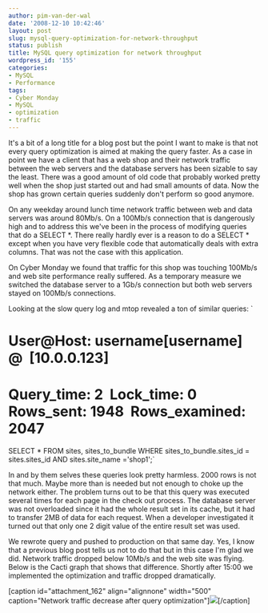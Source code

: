 ```yaml
---
author: pim-van-der-wal
date: '2008-12-10 10:42:46'
layout: post
slug: mysql-query-optimization-for-network-throughput
status: publish
title: MySQL query optimization for network throughput
wordpress_id: '155'
categories:
- MySQL
- Performance
tags:
- Cyber Monday
- MySQL
- optimization
- traffic
---
```


It's a bit of a long title for a blog post but the point I want to make is that not every query optimization is aimed at making the query faster. As a case in point we have a client that has a web shop and their network traffic between the web servers and the database servers has been sizable to say the least. There was a good amount of old code that probably worked pretty well when the shop just started out and had small amounts of data. Now the shop has grown certain queries suddenly don't perform so good anymore.

On any weekday around lunch time network traffic between web and data servers was around 80Mb/s. On a 100Mb/s connection that is dangerously high and to address this we've been in the process of modifying queries that do a SELECT *. There really hardly ever is a reason to do a SELECT * except when you have very flexible code that automatically deals with extra columns. That was not the case with this application.

On Cyber Monday we found that traffic for this shop was touching 100Mb/s and web site performance really suffered. As a temporary measure we switched the database server to a 1Gb/s connection but both web servers stayed on 100Mb/s connections.

Looking at the slow query log and mtop revealed a ton of similar queries:
`
# User@Host: username[username] @  [10.0.0.123]
# Query_time: 2  Lock_time: 0  Rows_sent: 1948  Rows_examined: 2047
SELECT * FROM sites, sites_to_bundle WHERE sites_to_bundle.sites_id = sites.sites_id AND sites.site_name ='shop1';`

In and by them selves these queries look pretty harmless. 2000 rows is not that much. Maybe more than is needed but not enough to choke up the network either. The problem turns out to be that this query was executed several times for each page in the check out process. The database server was not overloaded since it had the whole result set in its cache, but it had to transfer 2MB of data for each request. When a developer investigated it turned out that only one 2 digit value of the entire result set was used.

We rewrote query and pushed to production on that same day. Yes, I know that a previous blog post tells us not to do that but in this case I'm glad we did. Network traffic dropped below 10Mb/s and the web site was flying. Below is the Cacti graph that shows that difference. Shortly after 15:00 we implemented the optimization and traffic dropped dramatically.

[caption id="attachment_162" align="alignnone" width="500" caption="Network traffic decrease after query optimization"][![](http://linuxsysadminblog.com/wp-content/uploads/2008/12/network_traffic_improvement.png)](http://linuxsysadminblog.com/wp-content/uploads/2008/12/network_traffic_improvement.png)[/caption] 
